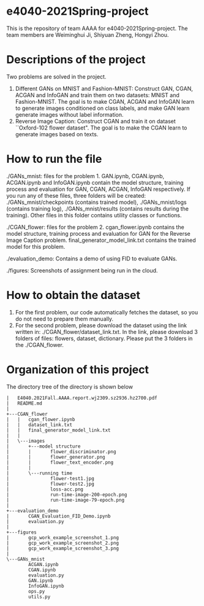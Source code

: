 # e4040-2021Spring-project

This is the repository of team AAAA for e4040-2021Spring-project. The team members are Weiminghui Ji, Shiyuan Zheng, Hongyi Zhou. 

# Descriptions of the project

Two problems are solved in the project. 

1. Different  GANs  on  MNIST  and  Fashion-MNIST: Construct GAN, CGAN, ACGAN and InfoGAN and train them on two datasets: MNIST and Fashion-MNIST. The goal is to make CGAN, ACGAN and InfoGAN learn to generate images conditioned on class labels, and make GAN learn generate images without label information. 
2. Reverse  Image  Caption: Construct CGAN and train it on dataset ``Oxford-102  flower  dataset". The goal is to make the CGAN learn to generate images based on texts. 

# How to run the file

./GANs_mnist: files for the problem 1. GAN.ipynb, CGAN.ipynb, ACGAN.ipynb and InfoGAN.ipynb contain the model structure, training process and evaluation for GAN, CGAN, ACGAN, InfoGAN respectively. If you run any of these files, three folders will be created: ./GANs_mnist/checkpoints (contains trained model), ./GANs_mnist/logs (contains training log), ./GANs_mnist/results (contains results during the training). Other files in this folder contains utility classes or functions.

./CGAN_flower: files for the problem 2. cgan_flower.ipynb contains the model structure, training process and evaluation for GAN for the Reverse Image Caption problem. final_generator_model_link.txt contains the trained model for this problem.

./evaluation_demo: Contains a demo of using FID to evaluate GANs.

./figures: Screenshots of assignment being run in the cloud.



# How to obtain the dataset

1. For the first problem, our code automatically fetches the dataset, so you do not need to prepare them manually.
2. For the second problem, please download the dataset using the link written in: ./CGAN_flower/dataset_link.txt. In the link, please download 3 folders of files: flowers, dataset, dictionary. Please put the 3 folders in the ./CGAN_flower.

# Organization of this project
The directory tree of the directory is shown below

```
|   E4040.2021Fall.AAAA.report.wj2309.sz2936.hz2700.pdf
|   README.md
|   
+---CGAN_flower
|   |   cgan_flower.ipynb
|   |   dataset_link.txt
|   |   final_generator_model_link.txt
|   |   
|   \---images
|       +---model structure
|       |       flower_discriminator.png
|       |       flower_generator.png
|       |       flower_text_encoder.png
|       |       
|       \---running time
|               flower-test1.jpg
|               flower-test2.jpg
|               loss-acc.png
|               run-time-image-200-epoch.png
|               run-time-image-79-epoch.png
|               
+---evaluation_demo
|       CGAN_Evaluation_FID_Demo.ipynb
|       evaluation.py
|       
+---figures
|       gcp_work_example_screenshot_1.png
|       gcp_work_example_screenshot_2.png
|       gcp_work_example_screenshot_3.png
|       
\---GANs_mnist
        ACGAN.ipynb
        CGAN.ipynb
        evaluation.py
        GAN.ipynb
        InfoGAN.ipynb
        ops.py
        utils.py
        

```